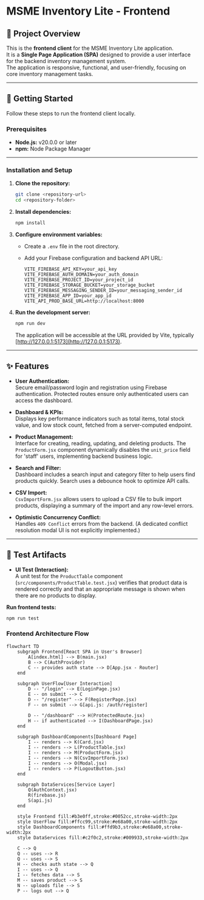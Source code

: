 # MSME Inventory Lite - Frontend

## 📌 Project Overview

This is the **frontend client** for the MSME Inventory Lite application.  
It is a **Single Page Application (SPA)** designed to provide a user interface for the backend inventory management system.  
The application is responsive, functional, and user-friendly, focusing on core inventory management tasks.

---

## 🚀 Getting Started

Follow these steps to run the frontend client locally.

### **Prerequisites**

- **Node.js:** v20.0.0 or later  
- **npm:** Node Package Manager

---

### **Installation and Setup**

1. **Clone the repository:**

   ```bash
   git clone <repository-url>
   cd <repository-folder>
   ```

2. **Install dependencies:**

   ```bash
   npm install
   ```

3. **Configure environment variables:**

   - Create a `.env` file in the root directory.
   - Add your Firebase configuration and backend API URL:

     ```env
     VITE_FIREBASE_API_KEY=your_api_key
     VITE_FIREBASE_AUTH_DOMAIN=your_auth_domain
     VITE_FIREBASE_PROJECT_ID=your_project_id
     VITE_FIREBASE_STORAGE_BUCKET=your_storage_bucket
     VITE_FIREBASE_MESSAGING_SENDER_ID=your_messaging_sender_id
     VITE_FIREBASE_APP_ID=your_app_id
     VITE_API_PROD_BASE_URL=http://localhost:8000
     ```

4. **Run the development server:**

   ```bash
   npm run dev
   ```

   The application will be accessible at the URL provided by Vite, typically [http://127.0.0.1:5173](http://127.0.0.1:5173).

---

## ✨ Features

- **User Authentication:**  
  Secure email/password login and registration using Firebase authentication. Protected routes ensure only authenticated users can access the dashboard.

- **Dashboard & KPIs:**  
  Displays key performance indicators such as total items, total stock value, and low stock count, fetched from a server-computed endpoint.

- **Product Management:**  
  Interface for creating, reading, updating, and deleting products. The `ProductForm.jsx` component dynamically disables the `unit_price` field for 'staff' users, implementing backend business logic.

- **Search and Filter:**  
  Dashboard includes a search input and category filter to help users find products quickly. Search uses a debounce hook to optimize API calls.

- **CSV Import:**  
  `CsvImportForm.jsx` allows users to upload a CSV file to bulk import products, displaying a summary of the import and any row-level errors.

- **Optimistic Concurrency Conflict:**  
  Handles `409 Conflict` errors from the backend. (A dedicated conflict resolution modal UI is not explicitly implemented.)

---

## 🧪 Test Artifacts

- **UI Test (Interaction):**  
  A unit test for the `ProductTable` component (`src/components/ProductTable.test.jsx`) verifies that product data is rendered correctly and that an appropriate message is shown when there are no products to display.

**Run frontend tests:**

```bash
npm run test
```

### Frontend Architecture Flow

```mermaid
flowchart TD
    subgraph Frontend[React SPA in User's Browser]
        A[index.html] --> B(main.jsx)
        B --> C(AuthProvider)
        C -- provides auth state --> D[App.jsx - Router]
    end

    subgraph UserFlow[User Interaction]
        D -- "/login" --> E(LoginPage.jsx)
        E -- on submit --> C
        D -- "/register" --> F(RegisterPage.jsx)
        F -- on submit --> G[api.js: /auth/register]

        D -- "/dashboard" --> H(ProtectedRoute.jsx)
        H -- if authenticated --> I(DashboardPage.jsx)
    end
    
    subgraph DashboardComponents[Dashboard Page]
        I -- renders --> K(Card.jsx)
        I -- renders --> L(ProductTable.jsx)
        I -- renders --> M(ProductForm.jsx)
        I -- renders --> N(CsvImportForm.jsx)
        I -- renders --> O(Modal.jsx)
        I -- renders --> P(LogoutButton.jsx)
    end
    
    subgraph DataServices[Service Layer]
        Q(AuthContext.jsx)
        R(firebase.js)
        S(api.js)
    end

    style Frontend fill:#b3e0ff,stroke:#0052cc,stroke-width:2px
    style UserFlow fill:#ffcc99,stroke:#e68a00,stroke-width:2px
    style DashboardComponents fill:#ffd9b3,stroke:#e68a00,stroke-width:2px
    style DataServices fill:#c2f0c2,stroke:#009933,stroke-width:2px

    C --> Q
    Q -- uses --> R
    Q -- uses --> S
    H -- checks auth state --> Q
    I -- uses --> Q
    I -- fetches data --> S
    M -- saves product --> S
    N -- uploads file --> S
    P -- logs out --> Q
```